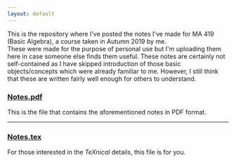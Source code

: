 ```yaml
---
layout: default
---
```

This is the repository where I've posted the notes I've made for MA 419 (Basic Algebra), a course taken in Autumn 2019 by me.  
These were made for the purpose of personal use but I'm uploading them here in case someone else finds them useful. These notes are certainly not self-contained as I have skipped introduction of those basic objects/concepts which were already familiar to me. However, I still think that these are written fairly well enough for others to understand.

### [Notes.pdf](https://github.com/aryamanmaithani/ma-419/blob/master/Notes.pdf)
This is the file that contains the aforementioned notes in PDF format.

---

### [Notes.tex](https://github.com/aryamanmaithani/ma-419/blob/master/Notes.tex)
For those interested in the *TeXnical* details, this file is for you.